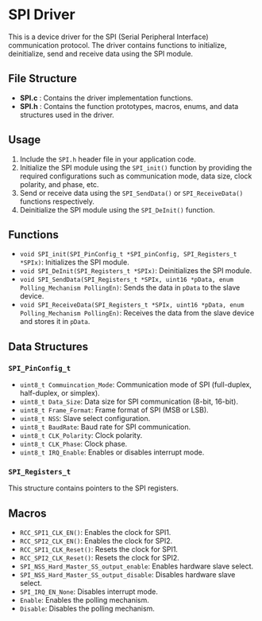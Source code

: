 # SPI Driver

This is a device driver for the SPI (Serial Peripheral Interface) communication protocol. The driver contains functions to initialize, deinitialize, send and receive data using the SPI module.

## File Structure

- **SPI.c** : Contains the driver implementation functions.
- **SPI.h** : Contains the function prototypes, macros, enums, and data structures used in the driver.

## Usage

1. Include the `SPI.h` header file in your application code.
2. Initialize the SPI module using the `SPI_init()` function by providing the required configurations such as communication mode, data size, clock polarity, and phase, etc.
3. Send or receive data using the `SPI_SendData()` or `SPI_ReceiveData()` functions respectively.
4. Deinitialize the SPI module using the `SPI_DeInit()` function.

## Functions

- `void SPI_init(SPI_PinConfig_t *SPI_pinConfig, SPI_Registers_t *SPIx)`: Initializes the SPI module.
- `void SPI_DeInit(SPI_Registers_t *SPIx)`: Deinitializes the SPI module.
- `void SPI_SendData(SPI_Registers_t *SPIx, uint16 *pData, enum Polling_Mechanism PollingEn)`: Sends the data in `pData` to the slave device.
- `void SPI_ReceiveData(SPI_Registers_t *SPIx, uint16 *pData, enum Polling_Mechanism PollingEn)`: Receives the data from the slave device and stores it in `pData`.

## Data Structures

### `SPI_PinConfig_t`

- `uint8_t Commuincation_Mode`: Communication mode of SPI (full-duplex, half-duplex, or simplex).
- `uint8_t Data_Size`: Data size for SPI communication (8-bit, 16-bit).
- `uint8_t Frame_Format`: Frame format of SPI (MSB or LSB).
- `uint8_t NSS`: Slave select configuration.
- `uint8_t BaudRate`: Baud rate for SPI communication.
- `uint8_t CLK_Polarity`: Clock polarity.
- `uint8_t CLK_Phase`: Clock phase.
- `uint8_t IRQ_Enable`: Enables or disables interrupt mode.

### `SPI_Registers_t`

This structure contains pointers to the SPI registers.

## Macros

- `RCC_SPI1_CLK_EN()`: Enables the clock for SPI1.
- `RCC_SPI2_CLK_EN()`: Enables the clock for SPI2.
- `RCC_SPI1_CLK_Reset()`: Resets the clock for SPI1.
- `RCC_SPI2_CLK_Reset()`: Resets the clock for SPI2.
- `SPI_NSS_Hard_Master_SS_output_enable`: Enables hardware slave select.
- `SPI_NSS_Hard_Master_SS_output_disable`: Disables hardware slave select.
- `SPI_IRQ_EN_None`: Disables interrupt mode.
- `Enable`: Enables the polling mechanism.
- `Disable`: Disables the polling mechanism.